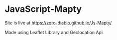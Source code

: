 # JavaScript-Mapty

Site is live at https://zoro-diablo.github.io/Js-Mapty/

Made using Leaflet Library and Geolocation Api

